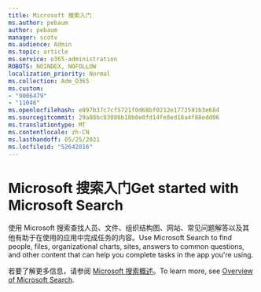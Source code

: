 ```yaml
---
title: Microsoft 搜索入门
ms.author: pebaum
author: pebaum
manager: scotv
ms.audience: Admin
ms.topic: article
ms.service: o365-administration
ROBOTS: NOINDEX, NOFOLLOW
localization_priority: Normal
ms.collection: Adm_O365
ms.custom:
- "9006479"
- "11046"
ms.openlocfilehash: e897b37c7cf5721f0d68bf0212e1772591b3e684
ms.sourcegitcommit: 29a88bc83086b18b0e0fd14fe8ed18a4f88edd06
ms.translationtype: MT
ms.contentlocale: zh-CN
ms.lasthandoff: 05/25/2021
ms.locfileid: "52642016"
---
```

# <a name="get-started-with-microsoft-search"></a><span data-ttu-id="32ce7-102">Microsoft 搜索入门</span><span class="sxs-lookup"><span data-stu-id="32ce7-102">Get started with Microsoft Search</span></span>

<span data-ttu-id="32ce7-103">使用 Microsoft 搜索查找人员、文件、组织结构图、网站、常见问题解答以及其他有助于在使用的应用中完成任务的内容。</span><span class="sxs-lookup"><span data-stu-id="32ce7-103">Use Microsoft Search to find people, files, organizational charts, sites, answers to common questions, and other content that can help you complete tasks in the app you're using.</span></span>

<span data-ttu-id="32ce7-104">若要了解更多信息，请参阅 [Microsoft 搜索概述](https://go.microsoft.com/fwlink/?linkid=2157644)。</span><span class="sxs-lookup"><span data-stu-id="32ce7-104">To learn more, see [Overview of Microsoft Search](https://go.microsoft.com/fwlink/?linkid=2157644).</span></span>
